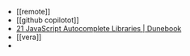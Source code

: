 - [[remote]]
- [[github copilotot]]
- [21 JavaScript Autocomplete Libraries | Dunebook](https://www.dunebook.com/best-javascript-autocomplete-libraries/)
- [[vera]]
- 